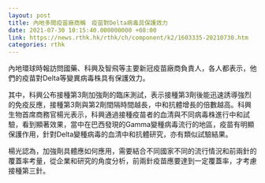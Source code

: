 ```yaml
---
layout: post
title: 內地多間疫苗廠商稱　疫苗對Delta病毒具保護效力
date: 2021-07-30 10:15:40.000000000 +08:00
link: https://news.rthk.hk/rthk/ch/component/k2/1603335-20210730.htm
categories: rthk
---
```


內地環球時報訪問國藥、科興及智飛等主要新冠疫苗廠商負責人，各人都表示，他們的疫苗對Delta等變異病毒株具有保護效力。

其中，科興公布接種第3劑加強劑的臨床測試，表示接種第3劑後能迅速誘導強烈的免疫反應，接種第3劑與第2劑間隔時間越長，中和抗體增長的倍數越高。科興生物首席商務官楊光表示，科興通過接種疫苗者的血清與不同病毒株進行中和試驗，看到顯著效果，當中在巴西發現的Gamma變種病毒流行的地區，疫苗有明顯保護作用，針對Delta變種病毒的血清中和抗體研究，亦有類似試驗結果。

楊光認為，加強劑具體應如何應用，需要結合不同國家不同的流行情況和前兩針的覆蓋率考量，從企業和研究的角度分析，前兩針疫苗應要達到一定覆蓋率，才考慮接種第三針。
